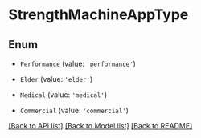 # StrengthMachineAppType

## Enum


* `Performance` (value: `'performance'`)

* `Elder` (value: `'elder'`)

* `Medical` (value: `'medical'`)

* `Commercial` (value: `'commercial'`)


[[Back to API list]](../README.md#documentation-for-api-endpoints) [[Back to Model list]](../README.md#documentation-for-models) [[Back to README]](../README.md)
